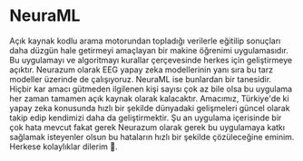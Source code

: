 # NeuraML

Açık kaynak kodlu arama motorundan topladığı verilerle eğitilip sonuçları daha düzgün hale getirmeyi amaçlayan bir makine öğrenimi uygulamasıdır. Bu uygulamayı ve algoritmayı kurallar çerçevesinde herkes için geliştirmeye açıktır. Neurazum olarak EEG yapay zeka modellerinin yanı sıra bu tarz modeller üzerinde de çalışıyoruz. NeuraML ise bunlardan bir tanesidir. Hiçbir kar amacı gütmeden ilgilenen kişi sayısı çok az bile olsa bu uygulama her zaman tamamen açık kaynak olarak kalacaktır. Amacımız, Türkiye'de ki yapay zeka konusunda hızlı bir şekilde dünyadaki gelişmeleri güncel olarak takip edip kendimizi daha da geliştirmektir. Şu an uygulama içerisinde bir çok hata mevcut fakat gerek Neurazum olarak gerek bu uygulamaya katkı sağlamak isteyenler olsun bu hataların hızlı bir şekilde çözüleceğine eminim. Herkese kolaylıklar dilerim 💫.
